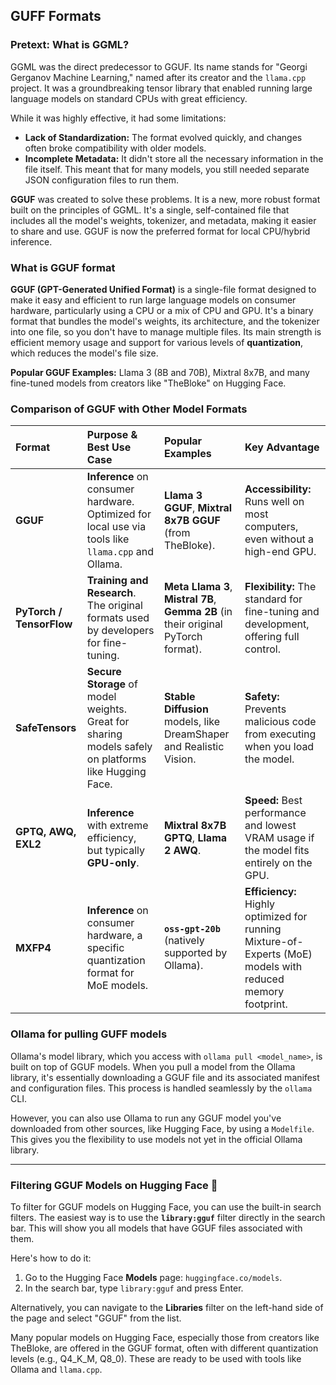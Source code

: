 ## GUFF Formats

### Pretext: What is GGML?

GGML was the direct predecessor to GGUF. Its name stands for "Georgi Gerganov Machine Learning," named after its creator and the `llama.cpp` project. It was a groundbreaking tensor library that enabled running large language models on standard CPUs with great efficiency.

While it was highly effective, it had some limitations:
* **Lack of Standardization:** The format evolved quickly, and changes often broke compatibility with older models.
* **Incomplete Metadata:** It didn't store all the necessary information in the file itself. This meant that for many models, you still needed separate JSON configuration files to run them.

**GGUF** was created to solve these problems. It is a new, more robust format built on the principles of GGML. It's a single, self-contained file that includes all the model's weights, tokenizer, and metadata, making it easier to share and use. 
GGUF is now the preferred format for local CPU/hybrid inference.

### What is GGUF format

**GGUF (GPT-Generated Unified Format)** is a single-file format designed to make it easy and efficient to run large language models on consumer hardware, particularly using a CPU or a mix of CPU and GPU. It's a binary format that bundles the model's weights, its architecture, and the tokenizer into one file, so you don't have to manage multiple files. Its main strength is efficient memory usage and support for various levels of **quantization**, which reduces the model's file size.

**Popular GGUF Examples:** Llama 3 (8B and 70B), Mixtral 8x7B, and many fine-tuned models from creators like "TheBloke" on Hugging Face.

### Comparison of GGUF with Other Model Formats

| Format | Purpose & Best Use Case | Popular Examples | Key Advantage |
| :--- | :--- | :--- | :--- |
| **GGUF** | **Inference** on consumer hardware. Optimized for local use via tools like `llama.cpp` and Ollama. | **Llama 3 GGUF**, **Mixtral 8x7B GGUF** (from TheBloke). | **Accessibility:** Runs well on most computers, even without a high-end GPU. |
| **PyTorch / TensorFlow** | **Training and Research**. The original formats used by developers for fine-tuning. | **Meta Llama 3**, **Mistral 7B**, **Gemma 2B** (in their original PyTorch format). | **Flexibility:** The standard for fine-tuning and development, offering full control. |
| **SafeTensors** | **Secure Storage** of model weights. Great for sharing models safely on platforms like Hugging Face. | **Stable Diffusion** models, like DreamShaper and Realistic Vision. | **Safety:** Prevents malicious code from executing when you load the model. |
| **GPTQ, AWQ, EXL2** | **Inference** with extreme efficiency, but typically **GPU-only**. | **Mixtral 8x7B GPTQ**, **Llama 2 AWQ**. | **Speed:** Best performance and lowest VRAM usage if the model fits entirely on the GPU. |
| **MXFP4** | **Inference** on consumer hardware, a specific quantization format for MoE models. | **`oss-gpt-20b`** (natively supported by Ollama). | **Efficiency:** Highly optimized for running Mixture-of-Experts (MoE) models with reduced memory footprint. |



### Ollama for pulling GUFF models

Ollama's model library, which you access with `ollama pull <model_name>`, is built on top of GGUF models. When you pull a model from the Ollama library, it's essentially downloading a GGUF file and its associated manifest and configuration files. This process is handled seamlessly by the `ollama` CLI. 

However, you can also use Ollama to run any GGUF model you've downloaded from other sources, like Hugging Face, by using a `Modelfile`. This gives you the flexibility to use models not yet in the official Ollama library.

***

### Filtering GGUF Models on Hugging Face 🔎

To filter for GGUF models on Hugging Face, you can use the built-in search filters. The easiest way is to use the **`library:gguf`** filter directly in the search bar. This will show you all models that have GGUF files associated with them.

Here's how to do it:

1.  Go to the Hugging Face **Models** page: `huggingface.co/models`.
2.  In the search bar, type `library:gguf` and press Enter.

Alternatively, you can navigate to the **Libraries** filter on the left-hand side of the page and select "GGUF" from the list.

Many popular models on Hugging Face, especially those from creators like TheBloke, are offered in the GGUF format, often with different quantization levels (e.g., Q4_K_M, Q8_0). These are ready to be used with tools like Ollama and `llama.cpp`.
